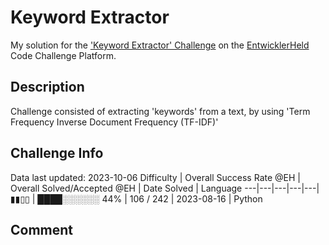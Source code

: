 # Keyword Extractor

My solution for the ['Keyword Extractor' Challenge](https://platform.entwicklerheld.de/challenge/keyword-extractor?technology=Python) on the [EntwicklerHeld](https://platform.entwicklerheld.de/) Code Challenge Platform.

## Description
Challenge consisted of extracting 'keywords' from a text, by using 'Term Frequency Inverse Document Frequency (TF-IDF)'

## Challenge Info
Data last updated: 2023-10-06
Difficulty | Overall Success Rate @EH | Overall Solved/Accepted @EH | Date Solved | Language
---|---|---|---|---|
▮▮▯▯ | ████░░░░░░ 44% | 106 / 242 | 2023-08-16 | Python

## Comment
